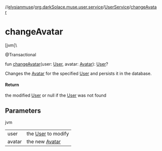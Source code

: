 //[elysianmuse](../../../index.md)/[org.darkSolace.muse.user.service](../index.md)/[UserService](index.md)/[changeAvatar](change-avatar.md)

# changeAvatar

[jvm]\

@Transactional

fun [changeAvatar](change-avatar.md)(user: [User](../../org.darkSolace.muse.user.model/-user/index.md), avatar: [Avatar](../../org.darkSolace.muse.user.model/-avatar/index.md)): [User](../../org.darkSolace.muse.user.model/-user/index.md)?

Changes the [Avatar](../../org.darkSolace.muse.user.model/-avatar/index.md) for the specified [User](../../org.darkSolace.muse.user.model/-user/index.md) and persists it in the database.

#### Return

the modified [User](../../org.darkSolace.muse.user.model/-user/index.md) or null if the [User](../../org.darkSolace.muse.user.model/-user/index.md) was not found

## Parameters

jvm

| | |
|---|---|
| user | the [User](../../org.darkSolace.muse.user.model/-user/index.md) to modify |
| avatar | the new [Avatar](../../org.darkSolace.muse.user.model/-avatar/index.md) |
